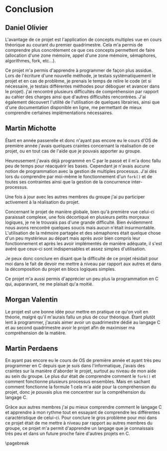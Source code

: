 Conclusion
=============

## Daniel Olivier

L'avantage de ce projet est l'application de concepts multiples vue en cours théorique au courant du premier quadrimestre.
Cela m'a permis de comprendre plus concrètement ce que ces concepts permettent de faire (allocation d'une zone mémoire, 
appel d'une zone mémoire, sémaphores, algorithmes, fork, etc...).

Ce projet m'a permis d'apprendre à programmer de façon plus assidue.
Lors de l'écriture d'une nouvelle méthode, je testais systématiquement le projet et en cas de problème, je prenais 
le temps de relire le code (et si nécessaire, je testais différentes méthodes pour déboguer et avancer dans le projet).
j'ai rencontré plusieurs difficultés de compréhension par rapport au cahier des charges ainsi que d'autres difficultés 
rencontrées. J'ai également découvert l'utilité de l'utilisation de quelques librairies, ainsi 
que d'une documentation disponible en ligne, me permettant de mieux comprendre certaines implémentations nécessaires.

## Martin Michotte

Étant en année passerelle et donc n'ayant pas encore eu le cours d'OS de première année j'avais quelques craintes concernant 
la réalisation de ce projet, ou en tout cas de l'aide que je pouvais apporter au groupe.

Heureusement j'avais déjà programmé en C par le passé et il m'a donc fallu peu de temps pour réacquérir les bases. 
Cependant je n'avais aucune notion de programmation avec la gestion de multiples processus. J'ai dès lors du comprendre 
par moi-même le fonctionnement d'un `fork()` et de toutes ses contraintes ainsi que la gestion de la concurrence inter-processus. 

Une fois à jour avec les autres membres du groupe j'ai pu participer activement à la réalisation du projet. 

Concernant le projet de manière globale, bien qu'à première vue celui-ci paraissait complexe, une fois décortiqué en plusieurs 
petits morçeaux logiques, je ne le trouvais pas d'une grande difficulté. Bien évidemment nous avons rencontré quelques soucis 
mais aucun n'était insurmontable. L'utilisation de la mémoire partagée et des sémaphores était quelque chose d'un peu mystérieux 
au départ mais après avoir bien compris leur fonctionnement et après les avoir implémentés de manière adéquate, il s'est avéré 
que ceux-ci sont indispensables   et assez simples d'utilisation. 

Je peux donc conclure en disant que la difficulté de ce projet résidait pour moi dans le fait de devoir me mettre à niveau 
par rapport aux autres et dans la décomposition du projet en blocs logiques simples. 

Ce projet m'a aussi permis d'apprécier un peu plus la programmation en C qui, auparavant, ne me plaisait qu'a moitié.  

## Morgan Valentin

Le projet est une bonne idée pour mettre en pratique ce qu'on voit en théorie, malgré qu'il m'aurais fallu un plus 
de cour théorique. Étant plutôt lent à programmer, j'aurais aimer avoir un quadrimestre dédié au langage C et 
au second quadrimestre avoir le projet afin de maximiser ma compréhension de la matière.

## Martin Perdaens

En ayant pas encore eu le cours de OS de première année et ayant très peu programmer en C depuis que je suis dans l'informatique, 
j'avais des craintes sur la manière d'aborder le projet, surtout au niveau de mon aide au sein du groupe.
Le plus dur était de comprendre comment le `fork()` et comment fonctionne plusieurs processus ensembles.
Mais en sachant comment fonctionne la formule 1 cela m'a aidé pour la compréhension du projet, donc je pouvais plus  me 
concentrer sur la compréhension du langage C. 

Grâce aux autres membres j'ai pu mieux comprendre comment le langage C et apprendre à mon rythme tout en essayant de comprendre 
les différentes caractéristique de celui-ci. Pour conclure le gros problème pour moi dans ce projet était de me  mettre à niveau 
par rapport au autres membres du groupe, ce projet m'a permit d'apprendre un langage que je connaissais très peu et dans un future 
proche faire d'autres projets en C.

\pagebreak
 
